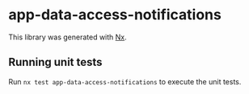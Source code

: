 # app-data-access-notifications

This library was generated with [Nx](https://nx.dev).

## Running unit tests

Run `nx test app-data-access-notifications` to execute the unit tests.
